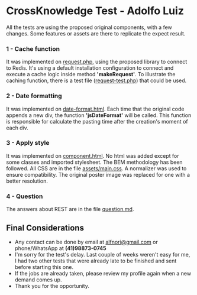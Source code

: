 # CrossKnowledge Test - Adolfo Luiz

All the tests are using the proposed original components, with a few changes. Some features or assets are there to replicate the expect result.

### 1 - Cache function

It was implemented on [request.php](request.php), using the proposed library to connect to Redis. It's using a default installation configuration to connect and execute a cache logic inside method **'makeRequest'**. To illustrate the caching function, there is a test file ([request-test.php](request-test.php)) that could be used.

### 2 - Date formatting

It was implemented on [date-format.html](date-format.html). Each time that the original code appends a new div, the function **'jsDateFormat'** will be called. This function is responsible for calculate the pasting time after the creation's moment of each div. 

### 3 - Apply style

It was implemented on [component.html](component.html). No html was added except for some classes and imported stylesheet. The BEM methodology has been followed. All CSS are in the file [assets/main.css](assets/main.css). A normalizer was used to ensure compatibility. The original poster image was replaced for one with a better resolution.

### 4 - Question

The answers about REST are in the file [question.md](question.md).

## Final Considerations 

* Any contact can be done by email at alfnori@gmail.com or phone/WhatsApp at **(41)98873-0745**
* I'm sorry for the test's delay. Last couple of weeks weren't easy for me, I had two other tests that were already late to be finished and sent before starting this one.
* If the jobs are already taken, please review my profile again when a new demand comes up.
* Thank you for the opportunity.
